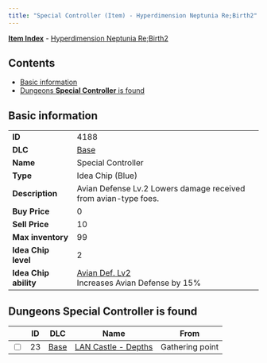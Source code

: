 ```yaml
---
title: "Special Controller (Item) - Hyperdimension Neptunia Re;Birth2"
---
```


[**Item Index**](/neptunia/rb2/item/index.html) - [Hyperdimension Neptunia Re;Birth2](/neptunia/rb2)

## Contents

- [Basic information](#basic-information)
- [Dungeons **Special Controller** is found](#dungeons-special-controller-is-found)

## Basic information

|   |   |
| -- | -- |
| **ID** | 4188 |
| **DLC** | [Base](/neptunia/rb2/dlc/0-base.html) |
| **Name** | Special Controller |
| **Type** | Idea Chip (Blue) |
| **Description** | Avian Defense Lv.2 Lowers damage received from avian-type foes. |
| **Buy Price** | 0 |
| **Sell Price** | 10 |
| **Max inventory** | 99 |
| **Idea Chip level** | 2 |
| **Idea Chip ability** | [Avian Def. Lv2](/neptunia/rb2/ability/0-9587-avian-def-lv2.html)<br />Increases Avian Defense by 15% |

## Dungeons **Special Controller** is found

|    | ID | DLC | Name | From |
| -- | -- | --- | ---- | ---- |
| <input type="checkbox" id="rb2-dungeon-0-23" class="trackbox" /> | 23 | [Base](/neptunia/rb2/dlc/0-base.html) | [LAN Castle - Depths](/neptunia/rb2/dungeon/0-23-lan-castle-depths.html) | Gathering point |